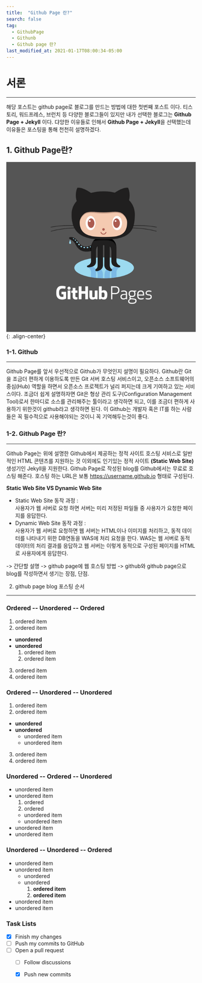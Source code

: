 ```yaml
---
title:  "Github Page 란?"
search: false
tag:
  - GithubPage
  - Githunb
  - Github page 란?
last_modified_at: 2021-01-17T08:00:34-05:00
---
```


# 서론
*****
해당 포스트는 github page로 블로그를 만드는 방법에 대한 첫번째 포스트 이다.
티스토리, 워드프레스, 브런치 등 다양한 블로그들이 있지만 내가 선택한 블로그는 **Github Page + Jekyll** 이다.
댜앙한 이유들로 인해서 **Github Page + Jekyll**을 선택했는데 이유들은 포스팅을 통해 천천히 설명하겠다.




## 1. Github Page란?

![image-center](/assets/images/2021-01-26-what-githubpage_github-pages.png){: .align-center}



### 1-1. Github
*****

 Github Page를 앞서 우선적으로 Github가 무엇인지 설명이 필요하다. Github란 Git을 조금더 편하게 이용하도록 만든 Git 서버 호스팅 서비스이고,
 오픈소스 소프트웨어의 중심(Hub) 역할을 하면서 오픈소스 프로젝트가 널리 퍼지는데 크게 기여하고 있는 서비스이다.
 조금더 쉽게 설명하자면 Git은 형상 관리 도구(Configuration Management Tool)로서 한마디로 소스를 관리해주는 툴이라고 생각하면 되고, 이를 조금더 편하게 사용하기 위한것이 github라고 생각하면 된다.
 이 Github는 개발자 혹은 IT를 하는 사람들은 꼭 필수적으로 사용해야되는 것이니 꼭 기억해두는것이 좋다. 


### 1-2. Github Page 란?
*****

Github Page는 위에 설명한 Github에서 제공하는 정적 사이트 호스팅 서비스로 일반적인 HTML 콘텐츠를 지원하는 것 이외에도 인기있는 정적 사이트 **(Static Web Site)** 생성기인 Jekyll을 지원한다.
Github Page로 작성된 blog를 Github에서는 무료로 호스팅 해준다. 호스팅 하는 URL은 보통 https://username.github.io 형태로 구성된다.


>
  **Static Web Site VS Dynamic Web Site**
  * Static Web Site 동작 과정 : <br/>
    사용자가 웹 서버로 요청 하면 서버는 미리 저정된 파일들 중 사용자가 요청한 페이지를 응답한다.
  * Dynamic Web Site 동작 과정 : <br/>
    사용자가 웹 서버로 요청하면 웹 서버는 HTML이나 이미지를 처리하고, 동적 데이터를 나타내기 위한 DB연동을 WAS에 처리 요청을 한다. WAS는 웹 서버로 동적 데이터의 처리 결과를 응답하고 웹 서버는 이렇게 동적으로 구성된 페이지를 HTML로 사용자에게 응답한다.



-> 간단할 설명
-> github page에 웹 호스팅 방법
-> github와 github page으로 blog를 작성하면서 생기는 장점, 단점.


2. github page blog 포스팅 순서
*****



### Ordered -- Unordered -- Ordered

1. ordered item
2. ordered item 
  * **unordered**
  * **unordered** 
    1. ordered item
    2. ordered item
3. ordered item
4. ordered item

### Ordered -- Unordered -- Unordered

1. ordered item
2. ordered item 
  * **unordered**
  * **unordered** 
    * unordered item
    * unordered item
3. ordered item
4. ordered item

### Unordered -- Ordered -- Unordered

* unordered item
* unordered item 
  1. ordered
  2. ordered 
    * unordered item
    * unordered item
* unordered item
* unordered item

### Unordered -- Unordered -- Ordered

* unordered item
* unordered item 
  * unordered
  * unordered 
    1. **ordered item**
    2. **ordered item**
* unordered item
* unordered item

### Task Lists

- [x] Finish my changes
- [ ] Push my commits to GitHub
- [ ] Open a pull request
  - [ ] Follow discussions
  - [x] Push new commits


